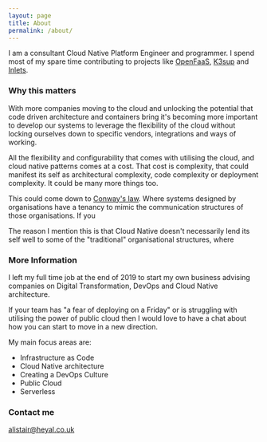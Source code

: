 ```yaml
---
layout: page
title: About
permalink: /about/
---
```


I am a consultant Cloud Native Platform Engineer and programmer. I spend most of my spare time contributing 
to projects like [OpenFaaS](https://www.openfaas.com), [K3sup](https://k3sup.dev) and [Inlets](https://inlets.dev).

### Why this matters

With more companies moving to the cloud and unlocking the potential that code driven architecture and containers bring
it's becoming more important to develop our systems to leverage the flexibility of the cloud without locking ourselves 
down to specific vendors, integrations and ways of working.

All the flexibility and configurability that comes with utilising the cloud, and cloud native patterns comes at a cost. 
That cost is complexity, that could manifest its self as architectural complexity, code complexity or deployment 
complexity. It could be many more things too.

This could come down to [Conway's law](https://en.wikipedia.org/wiki/Conway%27s_law). Where systems designed by 
organisations have a tenancy to mimic the communication structures of those organisations. If you 

The reason I mention this is that Cloud Native doesn't necessarily lend its self well to some of the "traditional" 
organisational structures, where 


### More Information

I left my full time job at the end of 2019 to start my own business advising companies on Digital Transformation, 
DevOps and Cloud Native architecture. 

If your team has "a fear of deploying on a Friday" or is struggling with utilising the power of public cloud then I 
would love to have a chat about how you can start to move in a new direction.

My main focus areas are:
* Infrastructure as Code
* Cloud Native architecture
* Creating a DevOps Culture
* Public Cloud
* Serverless


### Contact me

[alistair@heyal.co.uk](mailto:alistair@heyal.co.uk)